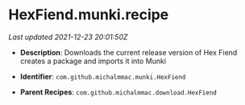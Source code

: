 # HexFiend.munki.recipe

_Last updated 2021-12-23 20:01:50Z_

- **Description**: Downloads the current release version of Hex Fiend creates a package and imports it into Munki

- **Identifier**: `com.github.michalmmac.munki.HexFiend`

- **Parent Recipes**: `com.github.michalmmac.download.HexFiend`
